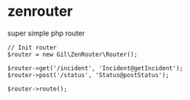 zenrouter
=========

super simple php router

	// Init router
	$router = new Gil\ZenRouter\Router();

	$router->get('/incident', 'Incident@getIncident');
	$router->post('/status', 'Status@postStatus');
	
	$router->route();